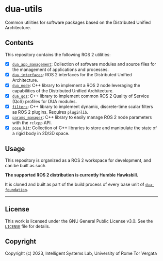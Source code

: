 # dua-utils

Common utilities for software packages based on the Distributed Unified Architecture.

## Contents

This repository contains the following ROS 2 utilities:

- [x] [`dua_app_management`](src/dua_app_management/README.md): Collection of software modules and source files for the management of applications and processes.
- [x] [`dua_interfaces`](src/dua_interfaces/README.md): ROS 2 interfaces for the Distributed Unified Architecture.
- [x] [`dua_node`](src/dua_node/README.md): C++ library to implement a ROS 2 node leveraging the capabilities of the Distributed Unified Architecture.
- [x] [`dua_qos`](src/dua_qos/README.md): C++ library to implement common ROS 2 Quality of Service (QoS) profiles for DUA modules.
- [x] [`filters`](src/filters/README.md): C++ library to implement dynamic, discrete-time scalar filters as ROS 2 plugins. Requires `pluginlib`.
- [x] [`params_manager`](src/params_manager/README.md): C++ library to easily manage ROS 2 node parameters with the `rclcpp` API.
- [x] [`pose_kit`](src/pose_kit/README.md): Collection of C++ libraries to store and manipulate the state of a rigid body in 2D/3D space.

## Usage

This repository is organized as a ROS 2 workspace for development, and can be built as such.

**The supported ROS 2 distribution is currently Humble Hawksbill.**

It is cloned and built as part of the build process of every base unit of [`dua-foundation`](https://github.com/IntelligentSystemsLabUTV/dua-foundation).

---

## License

This work is licensed under the GNU General Public License v3.0. See the [`LICENSE`](LICENSE) file for details.

## Copyright

Copyright (c) 2023, Intelligent Systems Lab, University of Rome Tor Vergata
